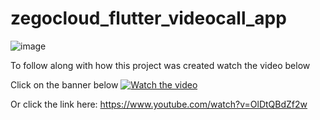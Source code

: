 # zegocloud_flutter_videocall_app

![image](https://github.com/apoorvpandey0/zegocloud_flutter_videocall_app/assets/32810722/fec5039a-bf36-442d-830f-063d1bf3d980)


To follow along with how this project was created watch the video below

Click on the banner below
[![Watch the video](https://img.youtube.com/vi/OlDtQBdZf2w/maxresdefault.jpg)](https://www.youtube.com/watch?v=OlDtQBdZf2w)

Or click the link here: https://www.youtube.com/watch?v=OlDtQBdZf2w
